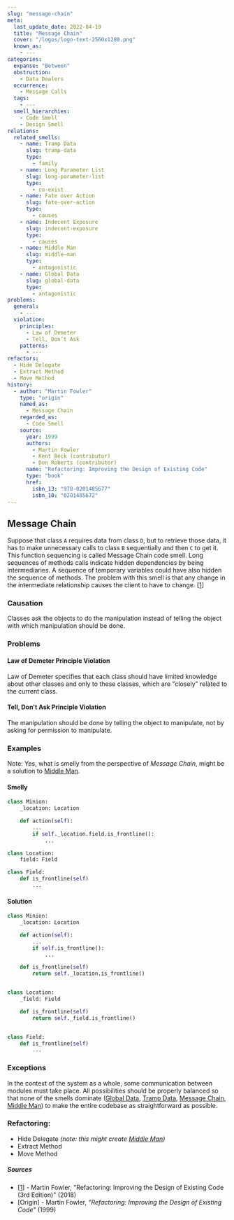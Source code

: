 ```yaml
---
slug: "message-chain"
meta:
  last_update_date: 2022-04-19
  title: "Message Chain"
  cover: "/logos/logo-text-2560x1280.png"
  known_as:
    - ---
categories:
  expanse: "Between"
  obstruction:
    - Data Dealers
  occurrence:
    - Message Calls
  tags:
    - ---
  smell_hierarchies:
    - Code Smell
    - Design Smell
relations:
  related_smells:
    - name: Tramp Data
      slug: tramp-data
      type:
        - family
    - name: Long Parameter List
      slug: long-parameter-list
      type:
        - co-exist
    - name: Fate over Action
      slug: fate-over-action
      type:
        - causes
    - name: Indecent Exposure
      slug: indecent-exposure
      type:
        - causes
    - name: Middle Man
      slug: middle-man
      type:
        - antagonistic
    - name: Global Data
      slug: global-data
      type:
        - antagonistic
problems:
  general:
    - ---
  violation:
    principles:
      - Law of Demeter
      - Tell, Don’t Ask
    patterns:
      - ---
refactors:
  - Hide Delegate
  - Extract Method
  - Move Method
history:
  - author: "Martin Fowler"
    type: "origin"
    named_as:
      - Message Chain
    regarded_as:
      - Code Smell
    source:
      year: 1999
      authors:
        - Martin Fowler
        - Kent Beck (contributor)
        - Don Roberts (contributor)
      name: "Refactoring: Improving the Design of Existing Code"
      type: "book"
      href:
        isbn_13: "978-0201485677"
        isbn_10: "0201485672"
---
```


## Message Chain

Suppose that class `A` requires data from class `D`, but to retrieve those data, it has to make unnecessary calls to class `B` sequentially and then `C` to get it. This function sequencing is called Message Chain code smell. Long sequences of methods calls indicate hidden dependencies by being intermediaries. A sequence of temporary variables could have also hidden the sequence of methods. The problem with this smell is that any change in the intermediate relationship causes the client to have to change. [[1](#sources)]

### Causation

Classes ask the objects to do the manipulation instead of telling the object with which manipulation should be done.

### Problems

#### **Law of Demeter Principle Violation**

Law of Demeter specifies that each class should have limited knowledge about other classes and only to these classes, which are "closely" related to the current class.

#### **Tell, Don’t Ask Principle Violation**

The manipulation should be done by telling the object to manipulate, not by asking for permission to manipulate.

### Examples

Note: Yes, what is smelly from the perspective of _Message Chain_, might be a solution to [Middle Man](./middle-man.md).

<div class="example-block">

#### Smelly

```py
class Minion:
    _location: Location

    def action(self):
        ...
        if self._location.field.is_frontline():
            ...

class Location:
    field: Field

class Field:
    def is_frontline(self)
        ...
```

#### Solution

```py
class Minion:
    _location: Location

    def action(self):
        ...
        if self.is_frontline():
            ...

    def is_frontline(self)
        return self._location.is_frontline()


class Location:
    _field: Field

    def is_frontline(self)
        return self._field.is_frontline()


class Field:
    def is_frontline(self)
        ...
```

</div>

### Exceptions

In the context of the system as a whole, some communication between modules must take place. All possibilities should be properly balanced so that none of the smells dominate ([Global Data](./global-data.md), [Tramp Data](./tramp-data.md), [Message Chain](./message-chain.md), [Middle Man](./middle-man.md)) to make the entire codebase as straightforward as possible.

### Refactoring:

- Hide Delegate _(note: this might create [Middle Man](./middle-man.md))_
- Extract Method
- Move Method

##### Sources

- [[1](#sources)] - Martin Fowler, "Refactoring: Improving the Design of Existing Code (3rd Edition)" (2018)
- [Origin] - Martin Fowler, _"Refactoring: Improving the Design of Existing Code"_ (1999)
